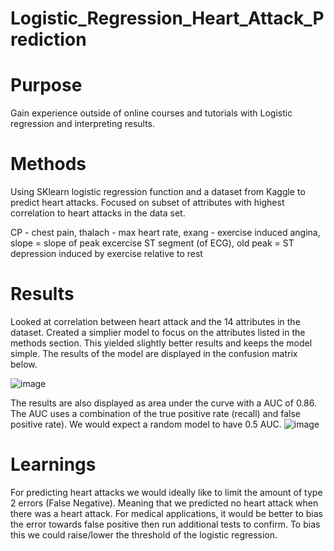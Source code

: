 # Logistic_Regression_Heart_Attack_Prediction

# Purpose 
Gain experience outside of online courses and tutorials with Logistic regression and interpreting results. 

# Methods 
Using SKlearn logistic regression function and a dataset from Kaggle to predict heart attacks. Focused on subset of attributes with highest correlation to heart attacks in the data set. 

CP - chest pain, 
thalach - max heart rate,
exang - exercise induced angina,
slope = slope of peak excercise ST segment (of ECG),
old peak = ST depression induced by exercise relative to rest 

# Results 
Looked at correlation between heart attack and the 14 attributes in the dataset. Created a simplier model to focus on the attributes listed in the methods section. This yielded slightly better results and keeps the model simple. The results of the model are displayed in the confusion matrix below.

![image](https://user-images.githubusercontent.com/35962729/120228166-9503f400-c218-11eb-8dee-d0a1c688937d.png)

The results are also displayed as area under the curve with a AUC of 0.86. The AUC uses a combination of the true positive rate (recall) and false positive rate). We would expect a random model to have 0.5 AUC. 
![image](https://user-images.githubusercontent.com/35962729/120228595-73573c80-c219-11eb-838f-c7db055a7092.png)



# Learnings 
For predicting heart attacks we would ideally like to limit the amount of type 2 errors (False Negative). Meaning that we predicted no heart attack when there was a heart attack. For medical applications, it would be better to bias the error towards false positive then run additional tests to confirm. To bias this we could raise/lower the threshold of the logistic regression. 
